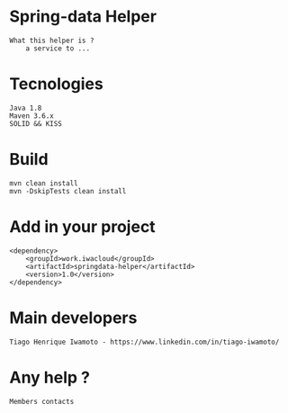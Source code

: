 # Spring-data Helper
    What this helper is ?
        a service to ...
        
# Tecnologies
    Java 1.8
    Maven 3.6.x
    SOLID && KISS

# Build
    mvn clean install
    mvn -DskipTests clean install
    
# Add in your project
    <dependency>
        <groupId>work.iwacloud</groupId>
        <artifactId>springdata-helper</artifactId>
        <version>1.0</version>
    </dependency>

    
# Main developers
    Tiago Henrique Iwamoto - https://www.linkedin.com/in/tiago-iwamoto/
    
# Any help ?
    Members contacts